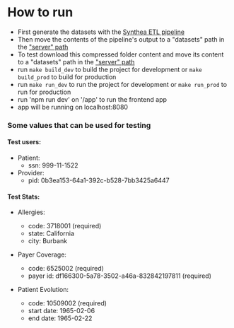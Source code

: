 # How to run

- First generate the datasets with the [Synthea ETL pipeline](./synthea/)
- Then move the contents of the pipeline's output to a "datasets" path in the ["server" path](./server/)
- To test download this compressed folder content and move its content to a "datasets" path in the ["server" path](./server/)
- run `make build_dev` to build the project for development or `make build_prod` to build for production
- run `make run_dev` to run the project for development or `make run_prod` to run for production
- run 'npm run dev' on '/app' to run the frontend app
- app will be running on localhost:8080

### Some values that can be used for testing

#### Test users:

- Patient:
  - ssn: 999-11-1522
- Provider:
  - pid: 0b3ea153-64a1-392c-b528-7bb3425a6447

#### Test Stats:

- Allergies:

  - code: 3718001 (required)
  - state: California
  - city: Burbank

- Payer Coverage:

  - code: 6525002 (required)
  - payer id: df166300-5a78-3502-a46a-832842197811 (required)

- Patient Evolution:
  - code: 10509002 (required)
  - start date: 1965-02-06
  - end date: 1965-02-22
